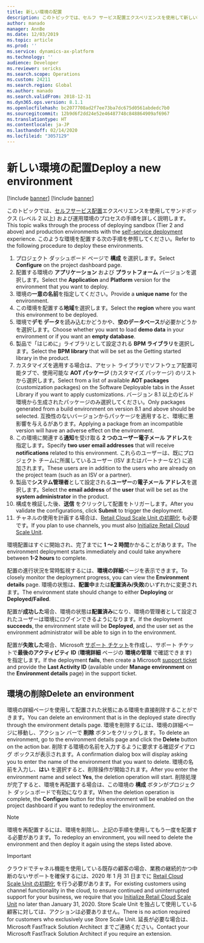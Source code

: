 ```yaml
---
title: 新しい環境の配置
description: このトピックでは、セルフ サービス配置エクスペリエンスを使用して新しい環境を配置する方法について説明します。
author: manado
manager: AnnBe
ms.date: 12/03/2019
ms.topic: article
ms.prod: ''
ms.service: dynamics-ax-platform
ms.technology: ''
audience: Developer
ms.reviewer: sericks
ms.search.scope: Operations
ms.custom: 24211
ms.search.region: Global
ms.author: manado
ms.search.validFrom: 2018-12-31
ms.dyn365.ops.version: 8.1.1
ms.openlocfilehash: bc2077708ad2f7ee73ba7dc675d0561abdedc7b0
ms.sourcegitcommit: 12b9d6f2dd24e52e46487748c848864909af6967
ms.translationtype: HT
ms.contentlocale: ja-JP
ms.lasthandoff: 02/14/2020
ms.locfileid: "3057129"
---
```

# <a name="deploy-a-new-environment"></a><span data-ttu-id="f5910-103">新しい環境の配置</span><span class="sxs-lookup"><span data-stu-id="f5910-103">Deploy a new environment</span></span>

[!include [banner](../includes/banner.md)]
[!include [banner](../includes/limited-availability.md)]

<span data-ttu-id="f5910-104">このトピックでは、[セルフサービス配置](infrastructure-stack.md)エクスペリエンスを使用してサンドボックス (レベル 2 以上) および運用環境のプロセスの手順を詳しく説明します。</span><span class="sxs-lookup"><span data-stu-id="f5910-104">This topic walks through the process of deploying sandbox (Tier 2 and above) and production environments with the [self-service deployment](infrastructure-stack.md) experience.</span></span> <span data-ttu-id="f5910-105">このような環境を配置する次の手順を参照してください。</span><span class="sxs-lookup"><span data-stu-id="f5910-105">Refer to the following procedure to deploy these environments.</span></span>

1. <span data-ttu-id="f5910-106">プロジェクト ダッシュボード ページで **構成** を選択します。</span><span class="sxs-lookup"><span data-stu-id="f5910-106">Select **Configure** on the project dashboard page.</span></span>
2. <span data-ttu-id="f5910-107">配置する環境の **アプリケーション** および **プラットフォーム** バージョンを選択します。</span><span class="sxs-lookup"><span data-stu-id="f5910-107">Select the **Application** and **Platform** version for the environment that you want to deploy.</span></span> 
3. <span data-ttu-id="f5910-108">環境の**一意の名前**を指定してください。</span><span class="sxs-lookup"><span data-stu-id="f5910-108">Provide a **unique name** for the environment.</span></span>
4. <span data-ttu-id="f5910-109">この環境を配置する**地域**を選択します。</span><span class="sxs-lookup"><span data-stu-id="f5910-109">Select the **region** where you want this environment to be deployed.</span></span> 
5. <span data-ttu-id="f5910-110">環境で**デモ データ**を読み込むかどうかや、**空のデータベース**が必要かどうかを選択します。</span><span class="sxs-lookup"><span data-stu-id="f5910-110">Choose whether you want to load **demo data** in your environment or if you want an **empty database**.</span></span>
6. <span data-ttu-id="f5910-111">製品で「はじめに」ライブラリとして設定される **BPM ライブラリ**を選択します。</span><span class="sxs-lookup"><span data-stu-id="f5910-111">Select the **BPM library** that will be set as the Getting started library in the product.</span></span>
7. <span data-ttu-id="f5910-112">カスタマイズを適用する場合は、アセット ライブラリでソフトウェア配置可能タブで、使用可能な **AOT パッケージ** (カスタマイズ パッケージ) のリストから選択します。</span><span class="sxs-lookup"><span data-stu-id="f5910-112">Select from a list of available **AOT packages** (customization packages) on the Software Deployable tabs in the Asset Library if you want to apply customizations.</span></span> <span data-ttu-id="f5910-113">バージョン 8.1 以上のビルド環境から生成されたパッケージのみ選択してください。</span><span class="sxs-lookup"><span data-stu-id="f5910-113">Only packages generated from a build environment on version 8.1 and above should be selected.</span></span> <span data-ttu-id="f5910-114">互換性のないバージョンからパッケージを適用すると、環境に悪影響を与えるがあります。</span><span class="sxs-lookup"><span data-stu-id="f5910-114">Applying a package from an incompatible version will have an adverse effect on the environment.</span></span>
8. <span data-ttu-id="f5910-115">この環境に関連する**通知**を受け取る **2 つのユーザー電子メール アドレス**を指定します。</span><span class="sxs-lookup"><span data-stu-id="f5910-115">Specify **two user email addresses** that will receive **notifications** related to this environment.</span></span> <span data-ttu-id="f5910-116">これらのユーザーは、既にプロジェクト チームに所属しているユーザー (ISV またはパートナーなど) に追加されます。</span><span class="sxs-lookup"><span data-stu-id="f5910-116">These users are in addition to the users who are already on the project team (such as an ISV or a partner).</span></span>
9. <span data-ttu-id="f5910-117">製品で**システム管理者**として設定される**ユーザー**の**電子メール アドレス**を選択します。</span><span class="sxs-lookup"><span data-stu-id="f5910-117">Select the **email address** of the **user** that will be set as the **system administrator** in the product.</span></span>
10. <span data-ttu-id="f5910-118">構成を検証した後、**送信** をクリックして配置をトリガーします。</span><span class="sxs-lookup"><span data-stu-id="f5910-118">After you validate the configurations, click **Submit** to trigger the deployment.</span></span>
11. <span data-ttu-id="f5910-119">チャネルの使用を計画する場合は、[Retail Cloud Scale Unit の初期化](initialize-retail-channels.md) も必要です。</span><span class="sxs-lookup"><span data-stu-id="f5910-119">If you plan to use channels, you must also [Initialize Retail Cloud Scale Unit](initialize-retail-channels.md).</span></span>

<span data-ttu-id="f5910-120">環境配置はすぐに開始され、完了までに **1 ～ 2 時間**かかることがあります。</span><span class="sxs-lookup"><span data-stu-id="f5910-120">The environment deployment starts immediately and could take anywhere between **1-2 hours** to complete.</span></span> 

<span data-ttu-id="f5910-121">配置の進行状況を常時監視するには、**環境の詳細**ページを表示できます。</span><span class="sxs-lookup"><span data-stu-id="f5910-121">To closely monitor the deployment progress, you can view the **Environment details** page.</span></span> <span data-ttu-id="f5910-122">環境の状態は、**配置中**または**配置済み/失敗**のいずれかに変更されます。</span><span class="sxs-lookup"><span data-stu-id="f5910-122">The environment state should change to either **Deploying** or **Deployed/Failed**.</span></span>

<span data-ttu-id="f5910-123">配置が**成功した**場合、環境の状態は**配置済み**になり、環境の管理者として設定されたユーザーは環境にログインできるようになります。</span><span class="sxs-lookup"><span data-stu-id="f5910-123">If the deployment **succeeds**, the environment state will be **Deployed**, and the user set as the environment administrator will be able to sign in to the environment.</span></span>

<span data-ttu-id="f5910-124">配置が**失敗した**場合、Microsoft [サポート チケット](../lifecycle-services/lcs-support.md)を作成し、サポート チケットで**最後のアクティビティ ID** (**環境詳細** ページの **環境の管理** で確認できます) を指定します。</span><span class="sxs-lookup"><span data-stu-id="f5910-124">If the deployment **fails**, then create a Microsoft [support ticket](../lifecycle-services/lcs-support.md) and provide the **Last Activity ID** (available under **Manage environment** on the **Environment details** page) in the support ticket.</span></span>

## <a name="delete-an-environment"></a><span data-ttu-id="f5910-125">環境の削除</span><span class="sxs-lookup"><span data-stu-id="f5910-125">Delete an environment</span></span>

<span data-ttu-id="f5910-126">環境の詳細ページを使用して配置された状態にある環境を直接削除することができます。</span><span class="sxs-lookup"><span data-stu-id="f5910-126">You can delete an environment that is in the deployed state directly through the environment details page.</span></span> <span data-ttu-id="f5910-127">環境を削除するには、環境の詳細ページに移動し、アクション バーで **削除** ボタンをクリックします。</span><span class="sxs-lookup"><span data-stu-id="f5910-127">To delete an environment, go to the environment details page and click the  **Delete** button on the action bar.</span></span> <span data-ttu-id="f5910-128">削除する環境の名前を入力するように要求する確認ダイアログ ボックスが表示されます。</span><span class="sxs-lookup"><span data-stu-id="f5910-128">A confirmation dialog box will display asking you to enter the name of the environment that you want to delete.</span></span> <span data-ttu-id="f5910-129">環境の名前を入力し、**はい** を選択すると、削除操作が開始されます。</span><span class="sxs-lookup"><span data-stu-id="f5910-129">After you enter the environment name and select **Yes**, the deletion operation will start.</span></span> <span data-ttu-id="f5910-130">削除処理が完了すると、環境を再配置する場合は、この環境の **構成** ボタンがプロジェクト ダッシュボードで有効になります。</span><span class="sxs-lookup"><span data-stu-id="f5910-130">When the deletion operation is complete, the **Configure** button for this environment will be enabled on the project dashboard if you want to redeploy the environment.</span></span> 

> [!NOTE]
> <span data-ttu-id="f5910-131">環境を再配置するには、環境を削除し、上記の手順を使用してもう一度を配置する必要があります。</span><span class="sxs-lookup"><span data-stu-id="f5910-131">To redeploy an environment, you will need to delete the environment and then deploy it again using the steps listed above.</span></span> 

> [!IMPORTANT]
> <span data-ttu-id="f5910-132">クラウドでチャネル機能を使用している既存の顧客の場合、業務の継続的かつ中断のないサポートを確保するには、2020 年 1 月 31 日までに [Retail Cloud Scale Unit の初期化](initialize-retail-channels.md) を行う必要があります。</span><span class="sxs-lookup"><span data-stu-id="f5910-132">For existing customers using channel functionality in the cloud, to ensure continued and uninterrupted support for your business, we require that you [Initialize Retail Cloud Scale Unit](initialize-retail-channels.md) no later than January 31, 2020.</span></span> <span data-ttu-id="f5910-133">Store Scale Unit を独占して使用している顧客に対しては、アクションは必要ありません。</span><span class="sxs-lookup"><span data-stu-id="f5910-133">There is no action required for customers who exclusively use Store Scale Unit.</span></span> <span data-ttu-id="f5910-134">延長が必要な場合は、Microsoft FastTrack Solution Architect までご連絡ください。</span><span class="sxs-lookup"><span data-stu-id="f5910-134">Contact your Microsoft FastTrack Solution Architect if you require an extension.</span></span>
